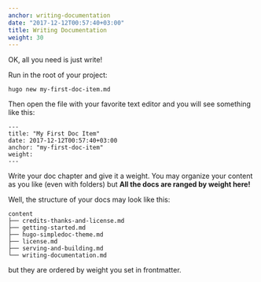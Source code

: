 ```yaml
---
anchor: writing-documentation
date: "2017-12-12T00:57:40+03:00"
title: Writing Documentation
weight: 30
---
```

OK, all you need is just write!

Run in the root of your project:

```
hugo new my-first-doc-item.md
```

Then open the file with your favorite text editor and you will see something like this:

```
---
title: "My First Doc Item"
date: 2017-12-12T00:57:40+03:00
anchor: "my-first-doc-item"
weight: 
---
```

Write your doc chapter and give it a weight. You may organize your content as you like (even with folders) but **All the docs are ranged by weight here!**


Well, the structure of your docs may look like this:

```
content
├── credits-thanks-and-license.md
├── getting-started.md
├── hugo-simpledoc-theme.md
├── license.md
├── serving-and-building.md
└── writing-documentation.md
```

but they are ordered by weight you set in frontmatter.